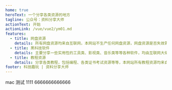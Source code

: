 ```yaml
---
home: true
heroText: 一个分享各类资源的地方
tagline: 公众号：资料分享大师
actionText: 开始
actionLink: /vue/vue2/ym01.md
features:
  - title: 网盘资源
    details: 所有网盘资源均来自互联网，本网站不生产任何网盘资源，网盘资源是否失效需要自行判断。
  - title: 黑科技软件
    details: 主要分享一些实用性的工具类、影视类、音乐类等等各种软件，均由互联网大佬提供。
  - title: 教程资源
    details: 分享各类教程，包括编程、各类证书考试资源等等，本网站所有教程资源均来自互联网，若涉及侵权立马删除！
footer: 科技趣玩 | 资料分享大师
---
```


mac 测试 1111 6666666666666

<!-- 首页配置页 -->
